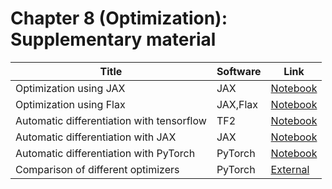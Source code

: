 # Chapter 8 (Optimization): Supplementary material
|Title|Software|Link|
-|-|-
|Optimization using JAX|JAX|[Notebook](https://colab.research.google.com/github/probml/probml-notebooks/blob/master/notebooks/opt_jax.ipynb)
|Optimization using Flax|JAX,Flax|[Notebook](https://colab.research.google.com/github/probml/probml-notebooks/blob/master/notebooks/opt_flax.ipynb)
|Automatic differentiation with tensorflow|TF2|[Notebook](https://colab.research.google.com/github/probml/probml-notebooks/blob/master/notebooks/autodiff_tf.ipynb)
|Automatic differentiation with JAX|JAX|[Notebook](https://colab.research.google.com/github/probml/probml-notebooks/blob/master/notebooks/ad_jax.ipynb)
|Automatic differentiation with PyTorch|PyTorch|[Notebook](https://colab.research.google.com/github/probml/probml-notebooks/blob/master/notebooks/autodiff_pytorch.ipynb)
|Comparison of different optimizers|PyTorch|[External](https://github.com/haven-ai/optimization-toolkit)